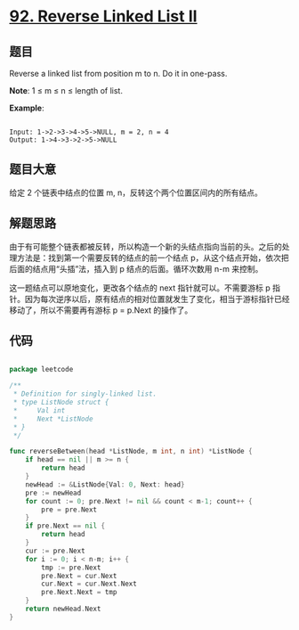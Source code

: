 # [92. Reverse Linked List II](https://leetcode.com/problems/reverse-linked-list-ii/)

## 题目

Reverse a linked list from position m to n. Do it in one-pass.

**Note**: 1 ≤ m ≤ n ≤ length of list.

**Example**:

```

Input: 1->2->3->4->5->NULL, m = 2, n = 4
Output: 1->4->3->2->5->NULL

```


## 题目大意

给定 2 个链表中结点的位置 m, n，反转这个两个位置区间内的所有结点。

## 解题思路

由于有可能整个链表都被反转，所以构造一个新的头结点指向当前的头。之后的处理方法是：找到第一个需要反转的结点的前一个结点 p，从这个结点开始，依次把后面的结点用“头插”法，插入到 p 结点的后面。循环次数用 n-m 来控制。

这一题结点可以原地变化，更改各个结点的 next 指针就可以。不需要游标 p 指针。因为每次逆序以后，原有结点的相对位置就发生了变化，相当于游标指针已经移动了，所以不需要再有游标 p = p.Next 的操作了。

## 代码

```go

package leetcode

/**
 * Definition for singly-linked list.
 * type ListNode struct {
 *     Val int
 *     Next *ListNode
 * }
 */

func reverseBetween(head *ListNode, m int, n int) *ListNode {
	if head == nil || m >= n {
		return head
	}
	newHead := &ListNode{Val: 0, Next: head}
	pre := newHead
	for count := 0; pre.Next != nil && count < m-1; count++ {
		pre = pre.Next
	}
	if pre.Next == nil {
		return head
	}
	cur := pre.Next
	for i := 0; i < n-m; i++ {
		tmp := pre.Next
		pre.Next = cur.Next
		cur.Next = cur.Next.Next
		pre.Next.Next = tmp
	}
	return newHead.Next
}

```